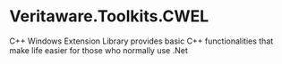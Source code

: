 # Veritaware.Toolkits.CWEL
C++ Windows Extension Library provides basic C++ functionalities that make life easier for those who normally use .Net
